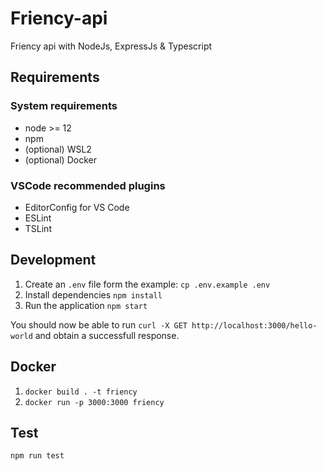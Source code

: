 # Friency-api

Friency api with NodeJs, ExpressJs & Typescript
## Requirements

### System requirements

* node >= 12
* npm
* (optional) WSL2
* (optional) Docker


### VSCode recommended plugins

* EditorConfig for VS Code
* ESLint
* TSLint


## Development 

1. Create an `.env` file form the example: `cp .env.example .env` 
2. Install dependencies `npm install`
3. Run the application `npm start`

You should now be able to run `curl -X GET http://localhost:3000/hello-world` and obtain a successfull response.


## Docker

1. `docker build . -t friency`
2. `docker run -p 3000:3000 friency`

## Test

`npm run test`
